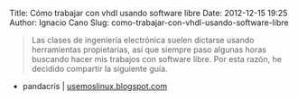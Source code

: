 Title: Cómo trabajar con vhdl usando software libre
Date: 2012-12-15 19:25
Author: Ignacio Cano
Slug: como-trabajar-con-vhdl-usando-software-libre

> Las clases de ingeniería electrónica suelen dictarse usando
> herramientas propietarias, así que siempre paso algunas horas buscando
> hacer mis trabajos con software libre. Por esta razón, he decidido
> compartir la siguiente guía.

- pandacris | [usemoslinux.blogspot.com][]

  [usemoslinux.blogspot.com]: http://usemoslinux.blogspot.com/2012/12/como-trabajar-con-vhdl-usando-software.html
    "Cómo trabajar con vhdl usando software libre"
